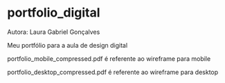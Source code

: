 # portfolio_digital
Autora: Laura Gabriel Gonçalves

Meu portfólio para a aula de design digital


portfolio_mobile_compressed.pdf é referente ao wireframe para mobile

portfolio_desktop_compressed.pdf é referente ao wireframe para desktop
